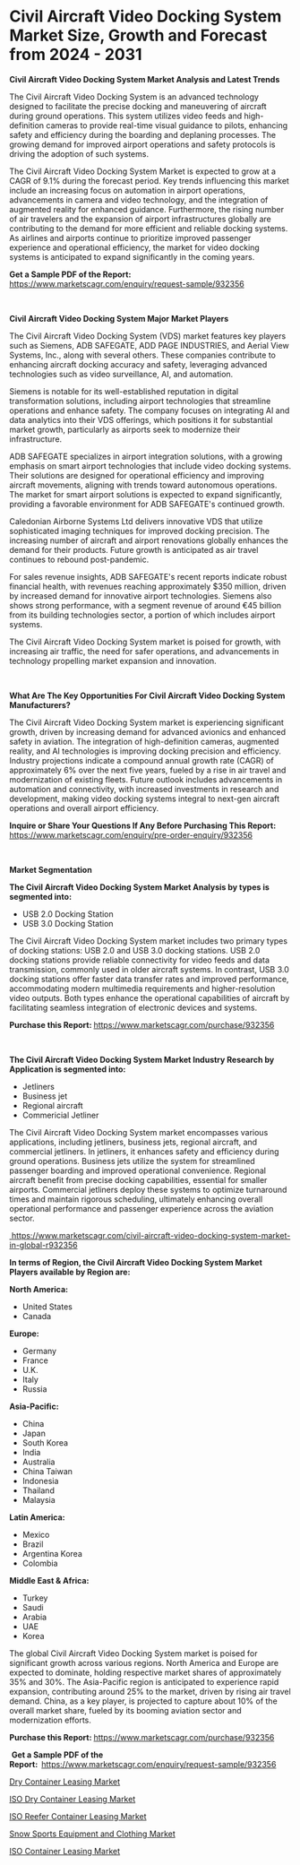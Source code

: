 <p><h1>Civil Aircraft Video Docking System Market Size, Growth and Forecast from 2024 - 2031</h1></p><p><strong>Civil Aircraft Video Docking System Market Analysis and Latest Trends</strong></p>
<p><p>The Civil Aircraft Video Docking System is an advanced technology designed to facilitate the precise docking and maneuvering of aircraft during ground operations. This system utilizes video feeds and high-definition cameras to provide real-time visual guidance to pilots, enhancing safety and efficiency during the boarding and deplaning processes. The growing demand for improved airport operations and safety protocols is driving the adoption of such systems.</p><p>The Civil Aircraft Video Docking System Market is expected to grow at a CAGR of 9.1% during the forecast period. Key trends influencing this market include an increasing focus on automation in airport operations, advancements in camera and video technology, and the integration of augmented reality for enhanced guidance. Furthermore, the rising number of air travelers and the expansion of airport infrastructures globally are contributing to the demand for more efficient and reliable docking systems. As airlines and airports continue to prioritize improved passenger experience and operational efficiency, the market for video docking systems is anticipated to expand significantly in the coming years.</p></p>
<p><strong>Get a Sample PDF of the Report:&nbsp;</strong> <a href="https://www.marketscagr.com/enquiry/request-sample/932356?utm_campaign=1126&utm_medium=2&utm_source=Github&utm_content=ia&utm_term=11102024&utm_id=civil-aircraft-video-docking-system">https://www.marketscagr.com/enquiry/request-sample/932356</a></p>
<p>&nbsp;</p>
<p><strong>Civil Aircraft Video Docking System Major Market Players</strong></p>
<p><p>The Civil Aircraft Video Docking System (VDS) market features key players such as Siemens, ADB SAFEGATE, ADD PAGE INDUSTRIES, and Aerial View Systems, Inc., along with several others. These companies contribute to enhancing aircraft docking accuracy and safety, leveraging advanced technologies such as video surveillance, AI, and automation.</p><p>Siemens is notable for its well-established reputation in digital transformation solutions, including airport technologies that streamline operations and enhance safety. The company focuses on integrating AI and data analytics into their VDS offerings, which positions it for substantial market growth, particularly as airports seek to modernize their infrastructure.</p><p>ADB SAFEGATE specializes in airport integration solutions, with a growing emphasis on smart airport technologies that include video docking systems. Their solutions are designed for operational efficiency and improving aircraft movements, aligning with trends toward autonomous operations. The market for smart airport solutions is expected to expand significantly, providing a favorable environment for ADB SAFEGATE's continued growth.</p><p>Caledonian Airborne Systems Ltd delivers innovative VDS that utilize sophisticated imaging techniques for improved docking precision. The increasing number of aircraft and airport renovations globally enhances the demand for their products. Future growth is anticipated as air travel continues to rebound post-pandemic.</p><p>For sales revenue insights, ADB SAFEGATE's recent reports indicate robust financial health, with revenues reaching approximately $350 million, driven by increased demand for innovative airport technologies. Siemens also shows strong performance, with a segment revenue of around €45 billion from its building technologies sector, a portion of which includes airport systems.</p><p>The Civil Aircraft Video Docking System market is poised for growth, with increasing air traffic, the need for safer operations, and advancements in technology propelling market expansion and innovation.</p></p>
<p>&nbsp;</p>
<p><strong>What Are The Key Opportunities For Civil Aircraft Video Docking System Manufacturers?</strong></p>
<p><p>The Civil Aircraft Video Docking System market is experiencing significant growth, driven by increasing demand for advanced avionics and enhanced safety in aviation. The integration of high-definition cameras, augmented reality, and AI technologies is improving docking precision and efficiency. Industry projections indicate a compound annual growth rate (CAGR) of approximately 6% over the next five years, fueled by a rise in air travel and modernization of existing fleets. Future outlook includes advancements in automation and connectivity, with increased investments in research and development, making video docking systems integral to next-gen aircraft operations and overall airport efficiency.</p></p>
<p><strong>Inquire or Share Your Questions If Any Before Purchasing This Report:</strong> <a href="https://www.marketscagr.com/enquiry/pre-order-enquiry/932356?utm_campaign=1126&utm_medium=2&utm_source=Github&utm_content=ia&utm_term=11102024&utm_id=civil-aircraft-video-docking-system">https://www.marketscagr.com/enquiry/pre-order-enquiry/932356</a></p>
<p>&nbsp;</p>
<p><strong>Market Segmentation</strong></p>
<p><strong>The Civil Aircraft Video Docking System Market Analysis by types is segmented into:</strong></p>
<p><ul><li>USB 2.0 Docking Station</li><li>USB 3.0 Docking Station</li></ul></p>
<p><p>The Civil Aircraft Video Docking System market includes two primary types of docking stations: USB 2.0 and USB 3.0 docking stations. USB 2.0 docking stations provide reliable connectivity for video feeds and data transmission, commonly used in older aircraft systems. In contrast, USB 3.0 docking stations offer faster data transfer rates and improved performance, accommodating modern multimedia requirements and higher-resolution video outputs. Both types enhance the operational capabilities of aircraft by facilitating seamless integration of electronic devices and systems.</p></p>
<p><strong>Purchase this Report:&nbsp;</strong><a href="https://www.marketscagr.com/purchase/932356?utm_campaign=1126&utm_medium=2&utm_source=Github&utm_content=ia&utm_term=11102024&utm_id=civil-aircraft-video-docking-system">https://www.marketscagr.com/purchase/932356</a></p>
<p>&nbsp;</p>
<p><strong>The Civil Aircraft Video Docking System Market Industry Research by Application is segmented into:</strong></p>
<p><ul><li>Jetliners</li><li>Business jet</li><li>Regional aircraft</li><li>Commericial Jetliner</li></ul></p>
<p><p>The Civil Aircraft Video Docking System market encompasses various applications, including jetliners, business jets, regional aircraft, and commercial jetliners. In jetliners, it enhances safety and efficiency during ground operations. Business jets utilize the system for streamlined passenger boarding and improved operational convenience. Regional aircraft benefit from precise docking capabilities, essential for smaller airports. Commercial jetliners deploy these systems to optimize turnaround times and maintain rigorous scheduling, ultimately enhancing overall operational performance and passenger experience across the aviation sector.</p></p>
<p><a href="https://www.marketscagr.com/civil-aircraft-video-docking-system-market-in-global-r932356?utm_campaign=1126&utm_medium=2&utm_source=Github&utm_content=ia&utm_term=11102024&utm_id=civil-aircraft-video-docking-system">&nbsp;https://www.marketscagr.com/civil-aircraft-video-docking-system-market-in-global-r932356</a></p>
<p><strong>In terms of Region, the Civil Aircraft Video Docking System Market Players available by Region are:</strong></p>
<p>
    <p> <strong> North America: </strong>
        <ul>
            <li>United States</li>
            <li>Canada</li>
        </ul>
        </p> 
    <p> <strong> Europe: </strong>
        <ul>
            <li>Germany</li>
            <li>France</li>
            <li>U.K.</li>
            <li>Italy</li>
            <li>Russia</li>
        </ul>
        </p> 
    <p> <strong> Asia-Pacific: </strong>
        <ul>
            <li>China</li>
            <li>Japan</li>
            <li>South Korea</li>
            <li>India</li>
            <li>Australia</li>
            <li>China Taiwan</li>
            <li>Indonesia</li>
            <li>Thailand</li>
            <li>Malaysia</li>
        </ul>
        </p> 
    <p> <strong> Latin America: </strong>
        <ul>
            <li>Mexico</li>
            <li>Brazil</li>
            <li>Argentina Korea</li>
            <li>Colombia</li>
        </ul>
        </p> 
    <p> <strong> Middle East & Africa: </strong>
        <ul>
            <li>Turkey</li>
            <li>Saudi</li>
            <li>Arabia</li>
            <li>UAE</li>
            <li>Korea</li>
        </ul>
    </p>
    </p>
<p><p>The global Civil Aircraft Video Docking System market is poised for significant growth across various regions. North America and Europe are expected to dominate, holding respective market shares of approximately 35% and 30%. The Asia-Pacific region is anticipated to experience rapid expansion, contributing around 25% to the market, driven by rising air travel demand. China, as a key player, is projected to capture about 10% of the overall market share, fueled by its booming aviation sector and modernization efforts.</p></p>
<p><strong>Purchase this Report: </strong><a href="https://www.marketscagr.com/purchase/932356?utm_campaign=1126&utm_medium=2&utm_source=Github&utm_content=ia&utm_term=11102024&utm_id=civil-aircraft-video-docking-system">https://www.marketscagr.com/purchase/932356</a></p>
<p>&nbsp;<strong>Get a Sample PDF of the Report:&nbsp;&nbsp;</strong><a href="https://www.marketscagr.com/enquiry/request-sample/932356?utm_campaign=1126&utm_medium=2&utm_source=Github&utm_content=ia&utm_term=11102024&utm_id=civil-aircraft-video-docking-system">https://www.marketscagr.com/enquiry/request-sample/932356</a></p>
<p><strong></strong></p>
<p><p><a href="https://www.linkedin.com/pulse/global-dry-container-leasing-industry-analysis-report-market-wh2bf?utm_campaign=1126&utm_medium=2&utm_source=Github&utm_content=ia&utm_term=11102024&utm_id=civil-aircraft-video-docking-system">Dry Container Leasing Market</a></p><p><a href="https://www.linkedin.com/pulse/market-leaders-laggards-global-iso-dry-container-leasing-exxrf?utm_campaign=1126&utm_medium=2&utm_source=Github&utm_content=ia&utm_term=11102024&utm_id=civil-aircraft-video-docking-system">ISO Dry Container Leasing Market</a></p><p><a href="https://www.linkedin.com/pulse/global-iso-reefer-container-leasing-market-analysis-key-trends-oexdf?utm_campaign=1126&utm_medium=2&utm_source=Github&utm_content=ia&utm_term=11102024&utm_id=civil-aircraft-video-docking-system">ISO Reefer Container Leasing Market</a></p><p><a href="https://www.linkedin.com/pulse/strategic-market-insights-global-snow-sports-equipment-etefe?utm_campaign=1126&utm_medium=2&utm_source=Github&utm_content=ia&utm_term=11102024&utm_id=civil-aircraft-video-docking-system">Snow Sports Equipment and Clothing Market</a></p><p><a href="https://www.linkedin.com/pulse/charting-future-comprehensive-analysis-global-iso-container-2rrqf?utm_campaign=1126&utm_medium=2&utm_source=Github&utm_content=ia&utm_term=11102024&utm_id=civil-aircraft-video-docking-system">ISO Container Leasing Market</a></p></p>